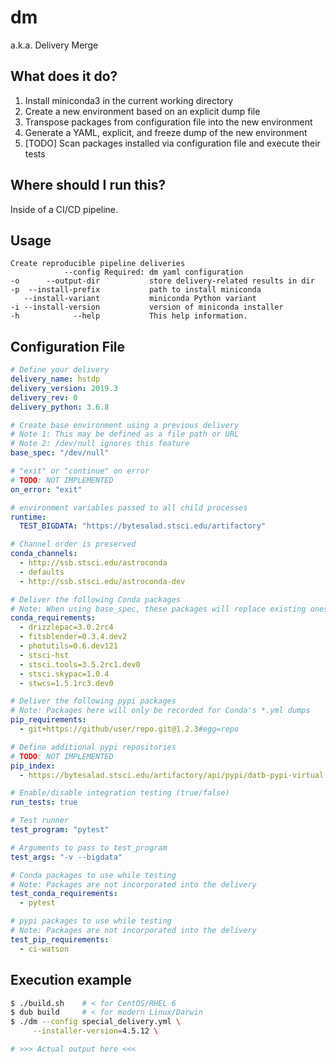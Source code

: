 # dm

a.k.a. Delivery Merge


## What does it do?

1. Install miniconda3 in the current working directory
2. Create a new environment based on an explicit dump file
3. Transpose packages from configuration file into the new environment
4. Generate a YAML, explicit, and freeze dump of the new environment
5. [TODO] Scan packages installed via configuration file and execute their tests

## Where should I run this?

Inside of a CI/CD pipeline.


## Usage

```
Create reproducible pipeline deliveries
            --config Required: dm yaml configuration
-o      --output-dir           store delivery-related results in dir
-p  --install-prefix           path to install miniconda
   --install-variant           miniconda Python variant
-i --install-version           version of miniconda installer
-h            --help           This help information.
```

## Configuration File

```yaml
# Define your delivery
delivery_name: hstdp
delivery_version: 2019.3
delivery_rev: 0
delivery_python: 3.6.8

# Create base environment using a previous delivery
# Note 1: This may be defined as a file path or URL
# Note 2: /dev/null ignores this feature
base_spec: "/dev/null"

# "exit" or "continue" on error
# TODO: NOT IMPLEMENTED
on_error: "exit"

# environment variables passed to all child processes
runtime:
  TEST_BIGDATA: "https://bytesalad.stsci.edu/artifactory"

# Channel order is preserved
conda_channels:
  - http://ssb.stsci.edu/astroconda
  - defaults
  - http://ssb.stsci.edu/astroconda-dev

# Deliver the following Conda packages
# Note: When using base_spec, these packages will replace existing ones
conda_requirements:
  - drizzlepac=3.0.2rc4
  - fitsblender=0.3.4.dev2
  - photutils=0.6.dev121
  - stsci-hst
  - stsci.tools=3.5.2rc1.dev0
  - stsci.skypac=1.0.4
  - stwcs=1.5.1rc3.dev0

# Deliver the following pypi packages
# Note: Packages here will only be recorded for Conda's *.yml dumps
pip_requirements:
  - git+https://github/user/repo.git@1.2.3#egg=repo

# Define additional pypi repositories
# TODO: NOT IMPLEMENTED
pip_index:
  - https://bytesalad.stsci.edu/artifactory/api/pypi/datb-pypi-virtual

# Enable/disable integration testing (true/false)
run_tests: true

# Test runner
test_program: "pytest"

# Arguments to pass to test_program
test_args: "-v --bigdata"

# Conda packages to use while testing
# Note: Packages are not incorporated into the delivery
test_conda_requirements:
  - pytest

# pypi packages to use while testing
# Note: Packages are not incorporated into the delivery
test_pip_requirements:
  - ci-watson
```

## Execution example

```sh
$ ./build.sh    # < for CentOS/RHEL 6
$ dub build     # < for modern Linux/Darwin
$ ./dm --config special_delivery.yml \
     --installer-version=4.5.12 \

# >>> Actual output here <<<
```
